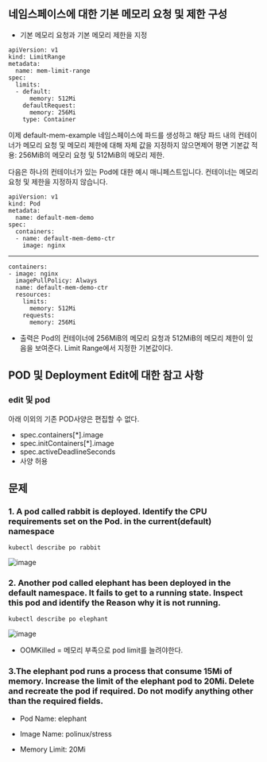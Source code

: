 ## 네임스페이스에 대한 기본 메모리 요청 및 제한 구성
- 기본 메모리 요청과 기본 메모리 제한을 지정

```
apiVersion: v1
kind: LimitRange
metadata:
  name: mem-limit-range
spec:
  limits:
  - default:
      memory: 512Mi
    defaultRequest:
      memory: 256Mi
    type: Container
```
이제 default-mem-example 네임스페이스에 파드를 생성하고 해당 파드 내의 컨테이너가 메모리 요청 및 메모리 제한에 대해 자체 값을 지정하지 않으면제어 평면 기본값 적용: 256MiB의 메모리 요청 및 512MiB의 메모리 제한.

다음은 하나의 컨테이너가 있는 Pod에 대한 예시 매니페스트입니다. 컨테이너는 메모리 요청 및 제한을 지정하지 않습니다.

```
apiVersion: v1
kind: Pod
metadata:
  name: default-mem-demo
spec:
  containers:
  - name: default-mem-demo-ctr
    image: nginx
```

----
```
containers:
- image: nginx
  imagePullPolicy: Always
  name: default-mem-demo-ctr
  resources:
    limits:
      memory: 512Mi
    requests:
      memory: 256Mi
 ```
- 출력은 Pod의 컨테이너에 256MiB의 메모리 요청과 512MiB의 메모리 제한이 있음을 보여준다.
Limit Range에서 지정한 기본값이다.


## POD 및 Deployment Edit에 대한 참고 사항

### edit 및 pod
아래 이외의 기존 POD사양은 편집할 수 없다.
- spec.containers[*].image
- spec.initContainers[*].image
- spec.activeDeadlineSeconds
- 사양 허용

## 문제

### 1. A pod called rabbit is deployed. Identify the CPU requirements set on the Pod. in the current(default) namespace
```
kubectl describe po rabbit
```
![image](https://user-images.githubusercontent.com/81672260/168232201-0674e1fc-8aa3-4784-8208-c0ef4de40cef.png)

### 2. Another pod called elephant has been deployed in the default namespace. It fails to get to a running state. Inspect this pod and identify the Reason why it is not running.

```
kubectl describe po elephant
```
![image](https://user-images.githubusercontent.com/81672260/168232704-eaa488d9-cd89-4c60-b2c5-8bb07025f850.png)

* OOMKilled = 메모리 부족으로 pod limit를 늘려야한다.

### 3.The elephant pod runs a process that consume 15Mi of memory. Increase the limit of the elephant pod to 20Mi. Delete and recreate the pod if required. Do not modify anything other than the required fields.

- Pod Name: elephant

- Image Name: polinux/stress

- Memory Limit: 20Mi


